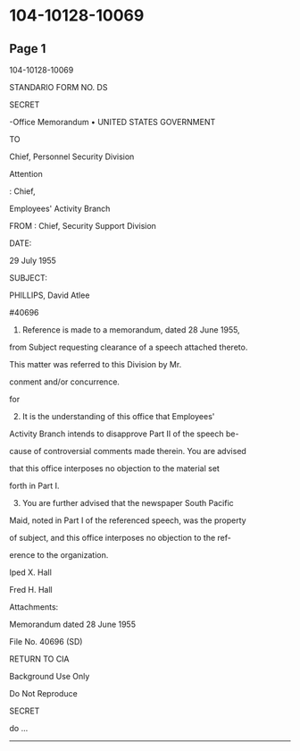 # 104-10128-10069

## Page 1

104-10128-10069

STANDARIO FORM NO. DS

SECRET

-Office Memorandum • UNITED STATES GOVERNMENT

TO

Chief, Personnel Security Division

Attention

: Chief,

Employees' Activity Branch

FROM : Chief, Security Support Division

DATE:

29 July 1955

SUBJECT:

PHILLIPS, David Atlee

#40696

1. Reference is made to a memorandum, dated 28 June 1955,

from Subject requesting clearance of a speech attached thereto.

This matter was referred to this Division by Mr.

conment and/or concurrence.

for

2. It is the understanding of this office that Employees'

Activity Branch intends to disapprove Part II of the speech be-

cause of controversial comments made therein. You are advised

that this office interposes no objection to the material set

forth in Part I.

3. You are further advised that the newspaper South Pacific

Maid, noted in Part I of the referenced speech, was the property

of subject, and this office interposes no objection to the ref-

erence to the organization.

Iped X. Hall

Fred H. Hall

Attachments:

Memorandum dated 28 June 1955

File No. 40696 (SD)

RETURN TO CIA

Background Use Only

Do Not Reproduce

SECRET

do ...

---

